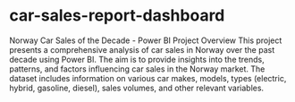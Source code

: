 # car-sales-report-dashboard
Norway Car Sales of the Decade - Power BI Project
Overview
This project presents a comprehensive analysis of car sales in Norway over the past decade using Power BI.
The aim is to provide insights into the trends, patterns, and factors influencing car sales in the Norway market. 
The dataset includes information on various car makes, models, types (electric, hybrid, gasoline, diesel), sales volumes, and other relevant variables.

